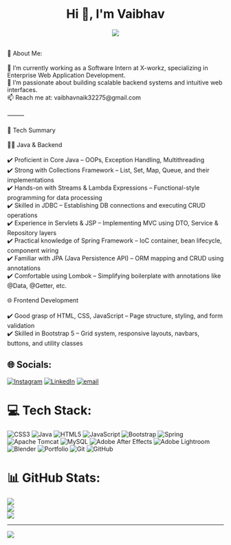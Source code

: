 <h1 align="center">Hi 👋, I'm Vaibhav</h1>
<p align="center">
  <a href="https://github.com/01vaibhavnaik/01vaibhavnaik">
    <img src="https://readme-typing-svg.herokuapp.com?color=%2336BCF7&center=true&vCenter=true&lines=Hi+I+am+Vaibhav;Welcome+to+my+Github+page;I+am+a+Software+Developer;Thank+you+for+visiting+my+page;😄">
  </a>
</p>
<br>
 💫 About Me:
<br><br>🔭 I’m currently working as a Software Intern at X-workz, specializing in Enterprise Web Application Development.<br>🌱 I’m passionate about building scalable backend systems and intuitive web interfaces.<br>📫 Reach me at: vaibhavnaik32275@gmail.com<br><br>⸻<br><br>🚀 Tech Summary<br><br>👨‍💻 Java & Backend<br><br>✔️ Proficient in Core Java – OOPs, Exception Handling, Multithreading<br>✔️ Strong with Collections Framework – List, Set, Map, Queue, and their implementations<br>✔️ Hands-on with Streams & Lambda Expressions – Functional-style programming for data processing<br>✔️ Skilled in JDBC – Establishing DB connections and executing CRUD operations<br>✔️ Experience in Servlets & JSP – Implementing MVC using DTO, Service & Repository layers<br>✔️ Practical knowledge of Spring Framework – IoC container, bean lifecycle, component wiring<br>✔️ Familiar with JPA (Java Persistence API) – ORM mapping and CRUD using annotations<br>✔️ Comfortable using Lombok – Simplifying boilerplate with annotations like @Data, @Getter, etc.<br><br>🌐 Frontend Development<br><br>✔️ Good grasp of HTML, CSS, JavaScript – Page structure, styling, and form validation<br>✔️ Skilled in Bootstrap 5 – Grid system, responsive layouts, navbars, buttons, and utility classes


## 🌐 Socials:
[![Instagram](https://img.shields.io/badge/Instagram-%23E4405F.svg?logo=Instagram&logoColor=white)](https://instagram.com/vaibhav_._naik_) [![LinkedIn](https://img.shields.io/badge/LinkedIn-%230077B5.svg?logo=linkedin&logoColor=white)](https://linkedin.com/in/Vaibhav) [![email](https://img.shields.io/badge/Email-D14836?logo=gmail&logoColor=white)](mailto:vaibhavnaik32275@gmail.com) 

# 💻 Tech Stack:
![CSS3](https://img.shields.io/badge/css3-%231572B6.svg?style=for-the-badge&logo=css3&logoColor=white) ![Java](https://img.shields.io/badge/java-%23ED8B00.svg?style=for-the-badge&logo=openjdk&logoColor=white) ![HTML5](https://img.shields.io/badge/html5-%23E34F26.svg?style=for-the-badge&logo=html5&logoColor=white) ![JavaScript](https://img.shields.io/badge/javascript-%23323330.svg?style=for-the-badge&logo=javascript&logoColor=%23F7DF1E) ![Bootstrap](https://img.shields.io/badge/bootstrap-%238511FA.svg?style=for-the-badge&logo=bootstrap&logoColor=white) ![Spring](https://img.shields.io/badge/spring-%236DB33F.svg?style=for-the-badge&logo=spring&logoColor=white) ![Apache Tomcat](https://img.shields.io/badge/apache%20tomcat-%23F8DC75.svg?style=for-the-badge&logo=apache-tomcat&logoColor=black) ![MySQL](https://img.shields.io/badge/mysql-4479A1.svg?style=for-the-badge&logo=mysql&logoColor=white) ![Adobe After Effects](https://img.shields.io/badge/Adobe%20After%20Effects-9999FF.svg?style=for-the-badge&logo=Adobe%20After%20Effects&logoColor=white) ![Adobe Lightroom](https://img.shields.io/badge/Adobe%20Lightroom-31A8FF.svg?style=for-the-badge&logo=Adobe%20Lightroom&logoColor=white) ![Blender](https://img.shields.io/badge/blender-%23F5792A.svg?style=for-the-badge&logo=blender&logoColor=white) ![Portfolio](https://img.shields.io/badge/Portfolio-%23000000.svg?style=for-the-badge&logo=firefox&logoColor=#FF7139) ![Git](https://img.shields.io/badge/git-%23F05033.svg?style=for-the-badge&logo=git&logoColor=white) ![GitHub](https://img.shields.io/badge/github-%23121011.svg?style=for-the-badge&logo=github&logoColor=white)
# 📊 GitHub Stats:
![](https://github-readme-stats.vercel.app/api?username=01vaibhavnaik&theme=vision-friendly-dark&hide_border=false&include_all_commits=false&count_private=false)<br/>
![](https://nirzak-streak-stats.vercel.app/?user=01vaibhavnaik&theme=vision-friendly-dark&hide_border=false)<br/>
![](https://github-readme-stats.vercel.app/api/top-langs/?username=01vaibhavnaik&theme=vision-friendly-dark&hide_border=false&include_all_commits=false&count_private=false&layout=compact)

---
[![](https://visitcount.itsvg.in/api?id=01vaibhavnaik&icon=0&color=0)](https://visitcount.itsvg.in)

<!-- Proudly created with GPRM ( https://gprm.itsvg.in ) -->

